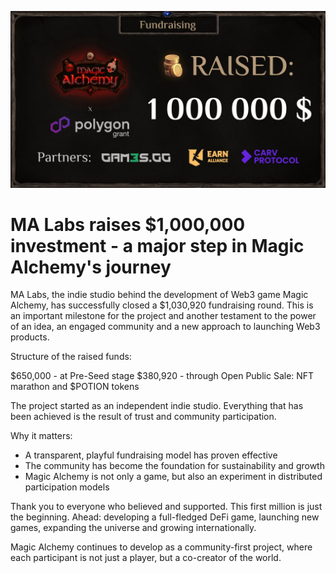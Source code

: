 ![](images/fund.2x.jpg)
# MA Labs raises $1,000,000 investment - a major step in Magic Alchemy's journey 

MA Labs, the indie studio behind the development of Web3 game Magic Alchemy, has successfully closed a $1,030,920 fundraising round. This is an important milestone for the project and another testament to the power of an idea, an engaged community and a new approach to launching Web3 products.

Structure of the raised funds:

$650,000 - at Pre-Seed stage
$380,920 - through Open Public Sale: NFT marathon and $POTION tokens

The project started as an independent indie studio. Everything that has been achieved is the result of trust and community participation.

Why it matters:
- A transparent, playful fundraising model has proven effective
- The community has become the foundation for sustainability and growth
- Magic Alchemy is not only a game, but also an experiment in distributed participation models

Thank you to everyone who believed and supported. This first million is just the beginning. Ahead: developing a full-fledged DeFi game, launching new games, expanding the universe and growing internationally.

Magic Alchemy continues to develop as a community-first project, where each participant is not just a player, but a co-creator of the world.
